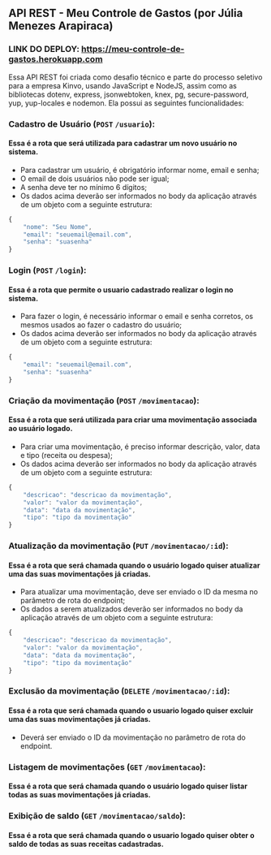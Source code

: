 ## API REST - Meu Controle de Gastos (por Júlia Menezes Arapiraca)

### LINK DO DEPLOY: https://meu-controle-de-gastos.herokuapp.com

Essa API REST foi criada como desafio técnico e parte do processo seletivo para a empresa Kinvo, usando JavaScript e NodeJS, assim como as bibliotecas dotenv, express, jsonwebtoken, knex, pg, secure-password, yup, yup-locales e nodemon. Ela possui as seguintes funcionalidades:

### Cadastro de Usuário (`POST` `/usuario`):
#### Essa é a rota que será utilizada para cadastrar um novo usuário no sistema.
- Para cadastrar um usuário, é obrigatório informar nome, email e senha; 
- O email de dois usuários não pode ser igual;
- A senha deve ter no mínimo 6 dígitos;
- Os dados acima deverão ser informados no body da aplicação através de um objeto com a seguinte estrutura:
```javascript
{  
    "nome": "Seu Nome",
    "email": "seuemail@email.com",
    "senha": "suasenha"
}
```

### Login (`POST` `/login`):
#### Essa é a rota que permite o usuario cadastrado realizar o login no sistema.
- Para fazer o login, é necessário informar o email e senha corretos, os mesmos usados ao fazer o cadastro do usuário;
- Os dados acima deverão ser informados no body da aplicação através de um objeto com a seguinte estrutura:
```javascript
{
    "email": "seuemail@email.com",
    "senha": "suasenha"
}
```

### Criação da movimentação (`POST` `/movimentacao`):
#### Essa é a rota que será utilizada para criar uma movimentação associada ao usuário logado.
- Para criar uma movimentação, é preciso informar descrição, valor, data e tipo (receita ou despesa);
- Os dados acima deverão ser informados no body da aplicação através de um objeto com a seguinte estrutura:
```javascript
{
    "descricao": "descricao da movimentação",
    "valor": "valor da movimentação",
    "data": "data da movimentação",
    "tipo": "tipo da movimentação"
}
```

### Atualização da movimentação (`PUT` `/movimentacao/:id`):
#### Essa é a rota que será chamada quando o usuário logado quiser atualizar uma das suas movimentações já criadas.
- Para atualizar uma movimentação, deve ser enviado o ID da mesma no parâmetro de rota do endpoint;
- Os dados a serem atualizados deverão ser informados no body da aplicação através de um objeto com a seguinte estrutura:
```javascript
{
    "descricao": "descricao da movimentação",
    "valor": "valor da movimentação",
    "data": "data da movimentação",
    "tipo": "tipo da movimentação"
}
```

### Exclusão da movimentação (`DELETE` `/movimentacao/:id`):
#### Essa é a rota que será chamada quando o usuario logado quiser excluir uma das suas movimentações já criadas.
- Deverá ser enviado o ID da movimentação no parâmetro de rota do endpoint.

### Listagem de movimentações (`GET` `/movimentacao`):
#### Essa é a rota que será chamada quando o usuário logado quiser listar todas as suas movimentações já criadas.

### Exibição de saldo (`GET` `/movimentacao/saldo`):
#### Essa é a rota que será chamada quando o usuario logado quiser obter o saldo de todas as suas receitas cadastradas.